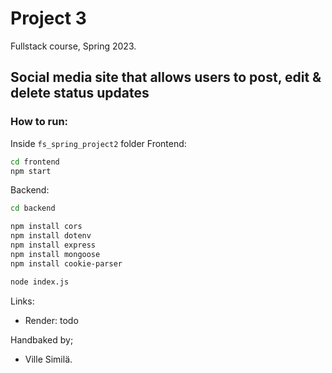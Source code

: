 # Project 3
Fullstack course, Spring 2023.
## Social media site that allows users to post, edit & delete status updates

### How to run:
Inside `fs_spring_project2` folder 
Frontend:
```bash
cd frontend
npm start
```

Backend:
```bash
cd backend

npm install cors
npm install dotenv
npm install express
npm install mongoose
npm install cookie-parser

node index.js
```


Links:
- Render: todo
    
Handbaked by;
- Ville Similä.

